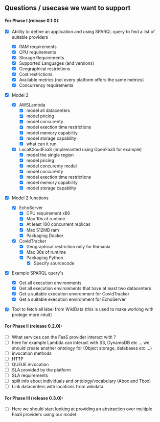 
## Questions / usecase we want to support

#### For Phase I (release 0.1.0):

* [x] Ability to define an application and using SPARQL query to find a list of suitable providers
   *  [x] RAM requirements
   *  [x] CPU requirements
   *  [x] Storage Requirements
   *  [x] Supported Languages (and versions)
   *  [x] Geographical restrictions
   *  [x] Cost restrictions
   *  [x] Available metrics (not every platform offers the same metrics)
   *  [x] Concurrency requirements
* [x] Model 2
   *  [x] AWSLambda
     * [x] model all datacenters
     * [x] model pricing
     * [x] model concurenty
     * [x] model exection time restrictions
     * [x] model memory capability
     * [x] model storage capability
     * [x] what can it run
   *  [x] LocalCloudFaaS (implemanted using OpenFaaS for example)
     * [x] model the single region
     * [x] model pricing
     * [x] model concurenty model
     * [x] model concurenty
     * [x] model exection time restrictions
     * [x] model memory capability
     * [x] model storage capability
* [x] Model 2 functions
  * [x] EchoServer
    * [x] CPU requirement x86
    * [x] Max 10s of runtime
    * [x] At least 100 concurrent replicas
    * [x] Max 512MB ram
    * [x] Packaging Docker
  * [x] CovidTracker
    * [x] Geographical restriction only for Romania
    * [x] Max 30s of runtime
    * [x] Packaging Python
        * [x] Specify sourcecode
* [x] Example SPARQL query's
  * [x] Get all execution environments
  * [x] Get all execution environments that have at least two datacenters
  * [x] Get a suitable execution environment for CovidTracker
  * [x] Get a suitable execution environment for EchoServer
* [x] Tool to fetch all label from WikiData (this is used to make working with protege more intuit)


#### For Phase II (release 0.2.0):

* [ ] What services can the FaaS provider interact with ?
 * [ ] here for example Lambda can interact with S3, DynamoDB etc ... we should create another ontology for (Object storage, databases etc ...)
* [ ] invocation methods
 * [ ] HTTP
 * [ ] QUEUE invocation
* [ ] SLA provided by the platform
* [ ] SLA requirements
* [ ] split info about individuals and ontology/vocabulary (Abox and Tbox)
* [ ] Link datacenters with locations from wikidata

#### For Phase III (release 0.3.0):

* [ ] Here we should start looking at providing an abstraction over multiple FaaS providers using our model
